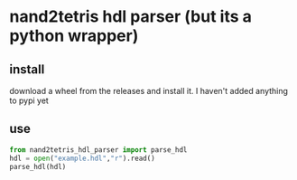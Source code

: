 # nand2tetris hdl parser (but its a python wrapper)

## install

download a wheel from the releases and install it. I haven't added anything to pypi yet

## use

```python
from nand2tetris_hdl_parser import parse_hdl
hdl = open("example.hdl","r").read()
parse_hdl(hdl)
```

